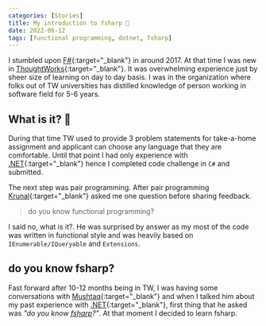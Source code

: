 ```yaml
---
categories: [Stories]
title: My introduction to fsharp 🤝
date: 2022-06-12
tags: [functional programming, dotnet, fsharp]
---
```


I stumbled upon [F#]{:target="\_blank"} in around 2017.
At that time I was new in [ThoughtWorks]{:target="\_blank"}.
It was overwhelming experience just by sheer size of learning on day to day
basis. I was in the organization where folks out of TW universities has
distilled knowledge of person working in software field for 5-6 years.

## What is it? 🤔

During that time TW used to provide 3 problem statements for take-a-home
assignment and applicant can choose any language that they are comfortable.
Until that point I had only experience with [.NET]{:target="\_blank"} hence
I completed code challenge in `C#` and submitted.

The next step was pair programming. After pair programming
[Krunal]{:target="\_blank"} asked me one question before sharing feedback.

> do you know functional programming?

I said no, what is it?. He was surprised by answer as my most of the code was
written in functional style and was heavily based on
`IEnumerable/IQueryable` and `Extensions`.

## do you know fsharp?

Fast forward after 10-12 months being in TW, I was having some conversations
with [Mushtaq]{:target="\_blank"} and when I talked him about my past
experience with [.NET]{:target="\_blank"}, first thing that he asked was
_"do you know [fsharp][F#]?"_. At that moment I decided to learn fsharp.

[F#]: https://fsharp.org
[ThoughtWorks]: https://thoughtworks.com
[Mushtaq]: https://www.linkedin.com/in/mushtaq-ahmed-a0b76b/
[Krunal]: https://www.linkedin.com/in/krunal-patel-b930a825/
[.NET]: https://dotnet.microsoft.com/
